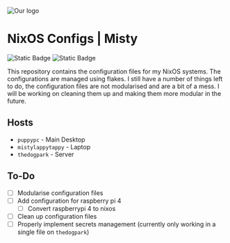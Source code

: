 <img 
    style="display: block; 
           margin-left: auto;
           margin-right: auto;"
    src="https://external-content.duckduckgo.com/iu/?u=https%3A%2F%2Fnixos.wiki%2Fimages%2Fthumb%2F2%2F20%2FHome-nixos-logo.png%2F207px-Home-nixos-logo.png&f=1&nofb=1&ipt=57218c10fd20f2193a3385efb04888fed0e0215a6818bd268720e4f3860dfffe&ipo=images" 
    alt="Our logo">
</img>

# NixOS Configs | Misty

![Static Badge](https://img.shields.io/badge/Made_for_NixOS-white?style=for-the-badge&logo=nixos&logoSize=auto) ![Static Badge](https://img.shields.io/badge/Nix_Flakes-lightblue?style=for-the-badge&logo=nixos&logoSize=auto)

This repository contains the configuration files for my NixOS systems. The configurations are managed using flakes. I still have a number of things left to do, the configuration files are not modularised and are a bit of a mess. I will be working on cleaning them up and making them more modular in the future.

## Hosts

 - `puppypc` - Main Desktop
 - `mistylappytappy` - Laptop
 - `thedogpark` - Server

## To-Do

 - [ ] Modularise configuration files
 - [ ] Add configuration for raspberry pi 4
   - [ ] Convert raspberrypi 4 to nixos
 - [ ] Clean up configuration files
 - [ ] Properly implement secrets management (currently only working in a single file on `thedogpark`)
